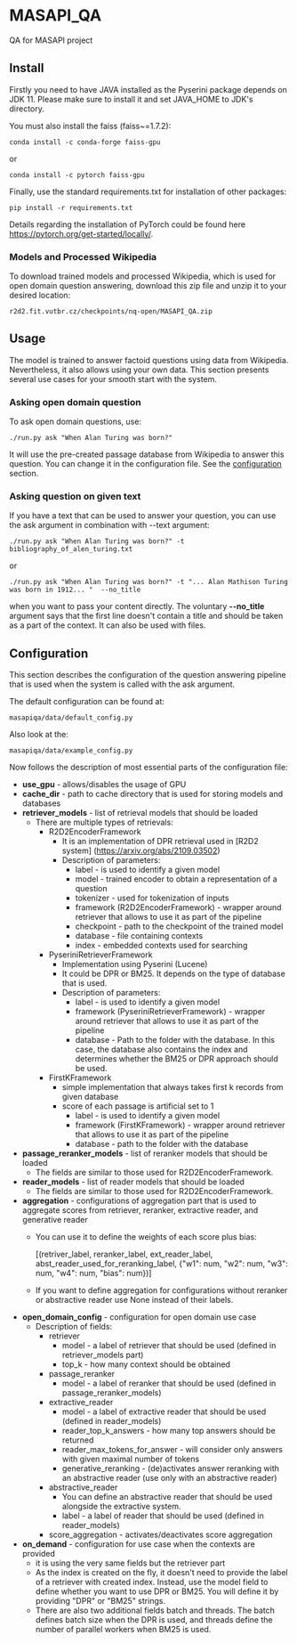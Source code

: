 # MASAPI_QA
QA for MASAPI project

## Install
Firstly you need to have JAVA installed as the Pyserini package depends on JDK 11. Please make sure to install it and 
set JAVA_HOME to JDK's directory.

You must also install the faiss (faiss~=1.7.2):

    conda install -c conda-forge faiss-gpu

or

    conda install -c pytorch faiss-gpu

Finally, use the standard requirements.txt for installation of other packages:

    pip install -r requirements.txt

Details regarding the installation of PyTorch could be found here https://pytorch.org/get-started/locally/.

### Models and Processed Wikipedia
To download trained models and processed Wikipedia, which is used for open domain question answering, download this zip
file and unzip it to your desired location:

    r2d2.fit.vutbr.cz/checkpoints/nq-open/MASAPI_QA.zip

## Usage
The model is trained to answer factoid questions using data from Wikipedia. Nevertheless, it also allows using your own data. This section presents several use cases for your smooth start with the system. 

### Asking open domain question
To ask open domain questions, use:

	./run.py ask "When Alan Turing was born?"

It will use the pre-created passage database from Wikipedia to answer this question. You can change it in the configuration file. See the [configuration](##Configuration) section.

### Asking question on given text
If you have a text that can be used to answer your question, you can use the ask argument in combination with --text argument:

	./run.py ask "When Alan Turing was born?" -t bibliography_of_alen_turing.txt

or

	./run.py ask "When Alan Turing was born?" -t "... Alan Mathison Turing was born in 1912... "  --no_title

when you want to pass your content directly.
The voluntary <b>--no_title</b> argument says that the first line doesn't contain a title and should be taken as a part of the context. It can also be used with files.


## Configuration
This section describes the configuration of the question answering pipeline that is used when the system is called with the ask argument.

The default configuration can be found at:

	masapiqa/data/default_config.py

Also look at the:
  
    masapiqa/data/example_config.py

Now follows the description of most essential parts of the configuration file:

* <b>use_gpu</b> - allows/disables the usage of GPU
* <b>cache_dir</b> - path to cache directory that is used for storing models and databases
* <b>retriever_models</b> - list of retrieval models that should be loaded
  * There are multiple types of retrievals:
    * R2D2EncoderFramework
      * It is an implementation of DPR retrieval used in [R2D2 system] (https://arxiv.org/abs/2109.03502)
      * Description of parameters:
        * label - is used to identify a given model
        * model - trained encoder to obtain a representation of a question 
        * tokenizer - used for tokenization of inputs
        * framework (R2D2EncoderFramework) - wrapper around retriever that allows to use it as part of the pipeline
        * checkpoint - path to the checkpoint of the trained model
        * database - file containing contexts
        * index - embedded contexts used for searching
    * PyseriniRetrieverFramework
      * Implementation using Pyserini (Lucene)
      * It could be DPR or BM25. It depends on the type of database that is used.
      * Description of parameters:
        * label - is used to identify a given model
        * framework (PyseriniRetrieverFramework) - wrapper around retriever that allows to use it as part of the pipeline
        * database - Path to the folder with the database. In this case, the database also contains the index and determines whether the BM25 or DPR approach should be used.
    * FirstKFramework
      * simple implementation that always takes first k records from given database
      * score of each passage is artificial set to 1
        * label - is used to identify a given model
        * framework (FirstKFramework) - wrapper around retriever that allows to use it as part of the pipeline
        * database - path to the folder with the database
* <b>passage_reranker_models</b> - list of reranker models that should be loaded
  * The fields are similar to those used for R2D2EncoderFramework.
* <b>reader_models</b> - list of reader models that should be loaded
  * The fields are similar to those used for R2D2EncoderFramework.
* <b>aggregation</b> - configurations of aggregation part that is used to aggregate scores from retriever, reranker, extractive reader, and generative reader
  * You can use it to define the weights of each score plus bias:

    [(retriver_label, reranker_label, ext_reader_label, abst_reader_used_for_reranking_label, {"w1": num, "w2": num, "w3": num, "w4": num, "bias": num})]
  
  * If you want to define aggregation for configurations without reranker or abstractive reader use None instead of their labels.
* <b>open_domain_config</b> - configuration for open domain use case
  * Description of fields:
    * retriever
      * model - a label of retriever that should be used (defined in retriever_models part)
      * top_k - how many context should be obtained
    * passage_reranker
      * model - a label of reranker that should be used (defined in passage_reranker_models)
    * extractive_reader
      * model - a label of extractive reader that should be used (defined in reader_models)
      * reader_top_k_answers - how many top answers should be returned
      * reader_max_tokens_for_answer - will consider only answers with given maximal number of tokens
      * generative_reranking - (de)activates answer reranking with an abstractive reader (use only with an abstractive reader)
    * abstractive_reader
      * You can define an abstractive reader that should be used alongside the extractive system.
      * label - a label of reader that should be used (defined in reader_models)
    * score_aggregation - activates/deactivates score aggregation 
* <b>on_demand</b> - configuration for use case when the contexts are provided
  * it is using the very same fields but the retriever part
  * As the index is created on the fly, it doesn't need to provide the label of a retriever with created index. Instead, use the model field to define whether you want to use DPR or BM25. You will define it by providing "DPR" or "BM25" strings.
  * There are also two additional fields batch and threads. The batch defines batch size when the DPR is used, and threads define the number of parallel workers when BM25 is used. 
